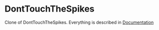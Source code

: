 # DontTouchTheSpikes
Clone of DontTouchTheSpikes. Everything is described in [Documentation](https://linktodocumentation)

